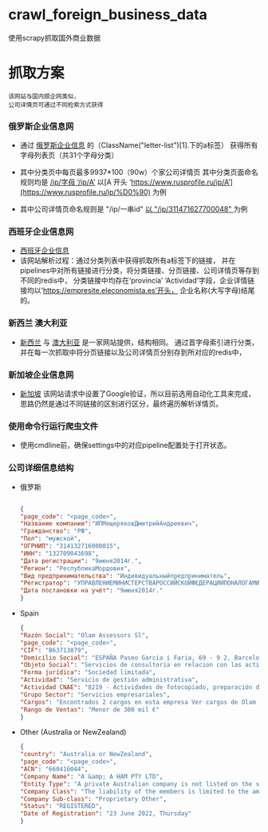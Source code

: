 # crawl_foreign_business_data

使用scrapy抓取国外商业数据

# 抓取方案

    该网站与国内顺企网类似，
    公司详情页可通过不同检索方式获得

### 俄罗斯企业信息网

- 通过 [俄罗斯企业信息](https://www.rusprofile.ru/) 的（ClassName("letter-list")[1].下的a标签） 获得所有字母列表页（共31个字母分类）

- 其中分类页中每页最多9937*100（90w）个家公司详情页 其中分类页面命名规则均是 [/ip/字母 ‘/ip/А’](/ip/А)
  以[A 开头 ‘https://www.rusprofile.ru/ip/A’](https://www.rusprofile.ru/ip/%D0%90) 为例

- 其中公司详情页命名规则是 "/ip/一串id" [以 "/ip/311471627700048" ](https://www.rusprofile.ru/ip/311471627700048) 为例

### 西班牙企业信息网

- [西班牙企业信息](https://empresite.eleconomista.es/)
- 该网站解析过程：通过分类列表中获得抓取所有a标签下的链接， 并在pipelines中对所有链接进行分类，将分类链接、分页链接、公司详情页等存到不同的redis中， 分类链接中均存在‘provincia’
  ‘Actividad’字段，企业详情链接均以‘https://empresite.eleconomista.es’开头， 企业名称(大写字母)结尾的。

### 新西兰 澳大利亚

- [新西兰](https://www.nzlbusiness.com/) 与 [澳大利亚](https://www.aus61business.com/)
  是一家网站提供，结构相同。 通过首字母索引进行分类，并在每一次抓取中将分页链接以及公司详情页分别存到所对应的redis中，

### 新加坡企业信息网

- [新加坡](https://www.sgpbusiness.com/activities/industrial-classification/)
  该网站请求中设置了Google验证，所以目前选用自动化工具来完成， 思路仍然是通过不同链接的区别进行区分，最终遍历解析详情页。

### 使用命令行运行爬虫文件

- 使用cmdline前，确保settings中的对应pipeline配置处于打开状态。

### 公司详细信息结构

- 俄罗斯

  ```json

  {
  "page_code": "<page_code>",
  "Название компании":"ИПМещеряковДмитрийАндреевич",
  "Гражданство": "РФ",
  "Пол": "мужской",
  "ОГРНИП": "314132716000015",
  "ИНН": "132709043698",
  "Дата регистрации": "9июня2014г.",
  "Регион": "РеспубликаМордовия",
  "Вид предпринимательства": "Индивидуальныйпредприниматель",
  "Регистратор": "УПРАВЛЕНИЕМИНИСТЕРСТВАРОССИЙСКОЙФЕДЕРАЦИИПОНАЛОГАМИСБОРАМПОРЕСПУБЛИКЕМОРДОВИЯ",
  "Дата постановки на учёт": "9июня2014г." 
  }

  ```
- Spain

  ```json
  {
  "Razón Social": "Olam Assessors Sl",
  "page_code": "<page_code>",
  "CIF": "B63713879", 
  "Domicilio Social": "ESPAÑA Paseo Garcia i Faria, 69 - 9 2, Barcelona, 08019 , barcelona ¿Cómo llegar?", 
  "Objeto Social": "Servicios de consultoria en relacion con las actividades de desarrollo, adquisicion, gestion y explotacion de residencias para personas de la tercera edad y de la salud mental.etc", 
  "Forma jurídica": "Sociedad limitada", 
  "Actividad": "Servicio de gestión administrativa", 
  "Actividad CNAE": "8219 - Actividades de fotocopiado, preparación de documentos y otras actividades especializadas de oficinaConsulta los datos comerciales y CIF de Olam Assessors Sl", 
  "Grupo Sector": "Servicios empresariales", 
  "Cargos": "Encontrados 2 cargos en esta empresa Ver cargos de Olam Assessors Sl", 
  "Rango de Ventas": "Menor de 300 mil €"
  }
  ```

- Other (Australia or NewZealand)

  ```json
  {
  "country": "Australia or NewZealand",
  "page_code": "<page_code>",
  "ACN": "660416044", 
  "Company Name": "A &amp; A HAM PTY LTD", 
  "Entity Type": "A private Australian company is not listed on the stock exchange and is not included in the description of Australian public company or cooperative.", 
  "Company Class": "The liability of the members is limited to the amount unpaid on their shares. Shareholders are not required to contribute any further monies (in the case of a winding up) if the shares they have taken up are fully paid.", 
  "Company Sub-class": "Proprietary Other", 
  "Status": "REGISTERED", 
  "Date of Registration": "23 June 2022, Thursday"
  }
  ```